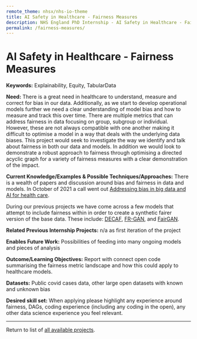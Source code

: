 ```yaml
---
remote_theme: nhsx/nhs-io-theme
title: AI Safety in Healthcare - Fairness Measures
description: NHS England PhD Internship - AI Safety in Healthcare - Fairness Measures
permalink: /fairness-measures/
---
```


# AI Safety in Healthcare - Fairness Measures

**Keywords:**  Explainability, Equity, TabularData

**Need:**  There is a great need in healthcare to understand, measure and correct for bias in our data.  Additionally, as we start to develop operational models further we need a clear understanding of model bias and how to measure and track this over time.  There are multiple metrics that can address fairness in data focusing on group, subgroup or individual.  However, these are not always compatible with one another making it difficult to optimise a model in a way that deals with the underlying data biases.   This project would seek to investigate the way we identify and talk about fairness in both our data and models.   In addition we would look to demonstrate a robust approach to fairness through optimising a directed acyclic graph for a variety of fairness measures with a clear demonstration of the impact. 

**Current Knowledge/Examples & Possible Techniques/Approaches:**  There is a wealth of papers and discussion around bias and fairness in data and models.  In October of 2021 a call went out [Addressing bias in big data and AI for health care](https://www.sciencedirect.com/science/article/pii/S2666389921002026).

During our previous projects we have come across a few models that attempt to include fairness within in order to create a synthetic fairer version of the base data.  These include: [DECAF](https://arxiv.org/abs/1805.11202), [FR-GAN](https://krvarshney.github.io/pubs/SattigeriHCV_safeml2019.pdf), and [FairGAN](https://arxiv.org/abs/2110.12884). 


**Related Previous Internship Projects:** n/a as first iteration of the project

**Enables Future Work:**  Possibilities of feeding into many ongoing models and pieces of analysis

**Outcome/Learning Objectives:**   Report with connect open code summarising the fairness metric landscape and how this could apply to healthcare models.

**Datasets:** Public covid cases data, other large open datasets with known and unknown bias

**Desired skill set:**  When applying please highlight any experience around fairness, DAGs, coding experience (including any coding in the open), any other data science experience you feel relevant. 


---
Return to list of [all available projects](https://nhsx.github.io/nhsx-internship-projects/).